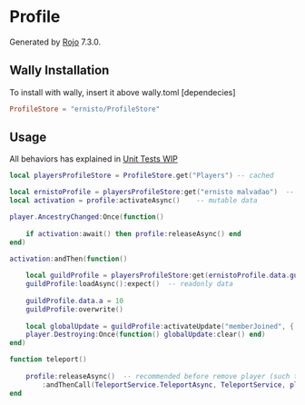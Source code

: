 # Profile
Generated by [Rojo](https://github.com/rojo-rbx/rojo) 7.3.0.

## Wally Installation
To install with wally, insert it above wally.toml [dependecies]
```toml
ProfileStore = "ernisto/ProfileStore"
```

## Usage
All behaviors has explained in [Unit Tests WIP](src/Profile/init.spec.lua)
```lua
local playersProfileStore = ProfileStore.get("Players") -- cached

local ernistoProfile = playersProfileStore:get("ernisto malvadao")  -- cached too
local activation = profile:activateAsync()    -- mutable data

player.AncestryChanged:Once(function()
    
    if activation:await() then profile:releaseAsync() end
end)

activation:andThen(function()
    
    local guildProfile = playersProfileStore:get(ernistoProfile.data.guildId)
    guildProfile:loadAsync():expect()  -- readonly data
    
    guildProfile.data.a = 10
    guildProfile:overwrite()
    
    local globalUpdate = guildProfile:activateUpdate("memberJoined", { member = "ernisto" })
    player.Destroying:Once(function() globalUpdate:clear() end)
end)

function teleport()
    
    profile:releaseAsync()  -- recommended before remove player (such teleport the player)
        :andThenCall(TeleportService.TeleportAsync, TeleportService, players.ernisto)
end
```
